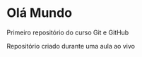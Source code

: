# Olá Mundo
Primeiro repositório do curso Git e GitHub

Repositório criado durante uma aula ao vivo 
